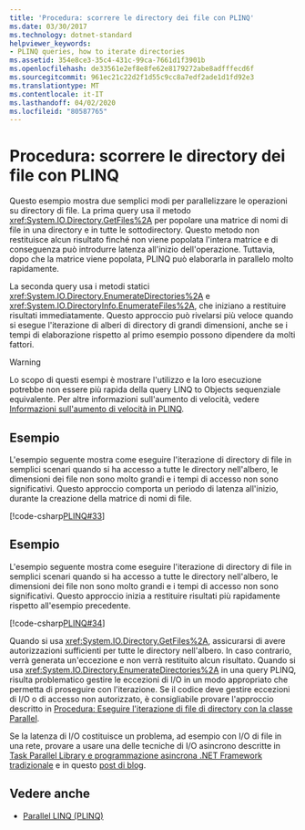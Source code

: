 ```yaml
---
title: 'Procedura: scorrere le directory dei file con PLINQ'
ms.date: 03/30/2017
ms.technology: dotnet-standard
helpviewer_keywords:
- PLINQ queries, how to iterate directories
ms.assetid: 354e8ce3-35c4-431c-99ca-7661d1f3901b
ms.openlocfilehash: de33561e2ef8e8fe62e8179272abe8adfffecd6f
ms.sourcegitcommit: 961ec21c22d2f1d55c9cc8a7edf2ade1d1fd92e3
ms.translationtype: MT
ms.contentlocale: it-IT
ms.lasthandoff: 04/02/2020
ms.locfileid: "80587765"
---
```

# <a name="how-to-iterate-file-directories-with-plinq"></a>Procedura: scorrere le directory dei file con PLINQ
Questo esempio mostra due semplici modi per parallelizzare le operazioni su directory di file. La prima query usa il metodo <xref:System.IO.Directory.GetFiles%2A> per popolare una matrice di nomi di file in una directory e in tutte le sottodirectory. Questo metodo non restituisce alcun risultato finché non viene popolata l'intera matrice e di conseguenza può introdurre latenza all'inizio dell'operazione. Tuttavia, dopo che la matrice viene popolata, PLINQ può elaborarla in parallelo molto rapidamente.  
  
 La seconda query usa i metodi statici <xref:System.IO.Directory.EnumerateDirectories%2A> e <xref:System.IO.DirectoryInfo.EnumerateFiles%2A>, che iniziano a restituire risultati immediatamente. Questo approccio può rivelarsi più veloce quando si esegue l'iterazione di alberi di directory di grandi dimensioni, anche se i tempi di elaborazione rispetto al primo esempio possono dipendere da molti fattori.  
  
> [!WARNING]
> Lo scopo di questi esempi è mostrare l'utilizzo e la loro esecuzione potrebbe non essere più rapida della query LINQ to Objects sequenziale equivalente. Per altre informazioni sull'aumento di velocità, vedere [Informazioni sull'aumento di velocità in PLINQ](../../../docs/standard/parallel-programming/understanding-speedup-in-plinq.md).  
  
## <a name="example"></a>Esempio  
 L'esempio seguente mostra come eseguire l'iterazione di directory di file in semplici scenari quando si ha accesso a tutte le directory nell'albero, le dimensioni dei file non sono molto grandi e i tempi di accesso non sono significativi. Questo approccio comporta un periodo di latenza all'inizio, durante la creazione della matrice di nomi di file.  
  
 [!code-csharp[PLINQ#33](../../../samples/snippets/csharp/VS_Snippets_Misc/plinq/cs/plinqfileiteration.cs#33)]  
  
## <a name="example"></a>Esempio  
 L'esempio seguente mostra come eseguire l'iterazione di directory di file in semplici scenari quando si ha accesso a tutte le directory nell'albero, le dimensioni dei file non sono molto grandi e i tempi di accesso non sono significativi. Questo approccio inizia a restituire risultati più rapidamente rispetto all'esempio precedente.  
  
 [!code-csharp[PLINQ#34](../../../samples/snippets/csharp/VS_Snippets_Misc/plinq/cs/plinqfileiteration.cs#34)]  
  
 Quando si usa <xref:System.IO.Directory.GetFiles%2A>, assicurarsi di avere autorizzazioni sufficienti per tutte le directory nell'albero. In caso contrario, verrà generata un'eccezione e non verrà restituito alcun risultato. Quando si usa <xref:System.IO.Directory.EnumerateDirectories%2A> in una query PLINQ, risulta problematico gestire le eccezioni di I/O in un modo appropriato che permetta di proseguire con l'iterazione. Se il codice deve gestire eccezioni di I/O o di accesso non autorizzato, è consigliabile provare l'approccio descritto in [Procedura: Eseguire l'iterazione di file di directory con la classe Parallel](../../../docs/standard/parallel-programming/how-to-iterate-file-directories-with-the-parallel-class.md).  
  
 Se la latenza di I/O costituisce un problema, ad esempio con I/O di file in una rete, provare a usare una delle tecniche di I/O asincrono descritte in [Task Parallel Library e programmazione asincrona .NET Framework tradizionale](../../../docs/standard/parallel-programming/tpl-and-traditional-async-programming.md) e in questo [post di blog](https://devblogs.microsoft.com/pfxteam/parallel-extensions-and-io/).  
  
## <a name="see-also"></a>Vedere anche

- [Parallel LINQ (PLINQ)](../../../docs/standard/parallel-programming/introduction-to-plinq.md)
